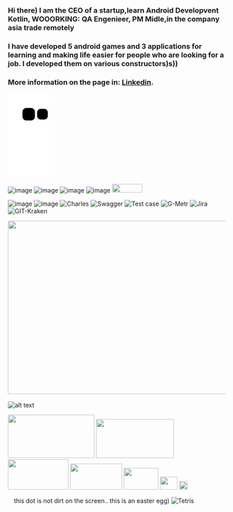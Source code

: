 ### Hi there) I am the CEO of a startup,learn Android Developvent Kotlin, WOOORKING: QA Engenieer, PM Midle,in the company asia trade remotely

### **I have developed 5 android games and 3 applications for learning and making life easier for people who are looking for a job. I developed them on various constructors)s))**

### More information on the page in: [Linkedin](https://www.linkedin.com/шмелёв).

![Snake animation](https://raw.githubusercontent.com/muhiqsimui/muhiqsimui/output/github-contribution-grid-snake.svg)

  ![image](https://camo.githubusercontent.com/0ac526200358c3cd09ca0eae4bc7149282c173b5fb1de1636715f18b9ab346ba/68747470733a2f2f696d672e736869656c64732e696f2f62616467652f4a6176615363726970742d4637444631453f7374796c653d666c6174266c6f676f3d4a617661536372697074266c6f676f436f6c6f723d7768697465)
![image](https://camo.githubusercontent.com/78ee95caa9c866b28a4d1ae892b506ac70f3476b445cda9f242ae6e55a1e08e7/68747470733a2f2f696d672e736869656c64732e696f2f62616467652f6b6f746c696e2d2532333030393544352e7376673f7374796c653d666c6174266c6f676f3d6b6f746c696e)
![image](https://camo.githubusercontent.com/7c47c0d734cdcb66a9b86d4abed131865b3a90d920fb9c1d915210e89081eb73/68747470733a2f2f696d672e736869656c64732e696f2f62616467652f2d507974686f6e2d3337373641423f7374796c653d666c61742d737175617265266c6f676f3d507974686f6e266c6f676f436f6c6f723d7768697465)
![image](https://camo.githubusercontent.com/779f9a01c244fb737d351d3256288537428012c3cc755e70e7c5663afc1b7c01/68747470733a2f2f696d672e736869656c64732e696f2f62616467652f4d7953514c2d3434373941313f7374796c653d666c6174266c6f676f3d4d7953514c266c6f676f436f6c6f723d7768697465)
<img src="https://camo.githubusercontent.com/10f99fdd0657fedc9e677391ccccefd5c053c8adc01285b3ea6fedc320d33829/68747470733a2f2f6375746577616c6c70617065722e6f72672f32372f62696e6172792d636f64652d77616c6c70617065722d6769662f62696e6172792d636f64652d676966732d6765742d7468652d626573742d6769662d6f6e2d67697068792e676966" width="70" height="20">


![image](https://camo.githubusercontent.com/879423585ed087f3c973857c43ba7e7d84f52c993d2c937055726339fbf921d9/68747470733a2f2f696d672e736869656c64732e696f2f62616467652f506f73746d616e2d4646364333373f7374796c653d666f722d7468652d6261646765266c6f676f3d506f73746d616e266c6f676f436f6c6f723d7768697465)
![image](https://camo.githubusercontent.com/80bf6ed19e96cefee6988ece8a5480867c4e79c01d21e42a7e1ed70eb895618b/68747470733a2f2f696d672e736869656c64732e696f2f62616467652f416e64726f69642d3031373543323f7374796c653d666f722d7468652d6261646765266c6f676f3d616e64726f6964266c6f676f436f6c6f723d7768697465)
![Charles](https://github.com/your-username/your-repository/blob/main/images/postman.png)
![Swagger](https://github.com/your-username/your-repository/blob/main/images/swagger.png)
![Test case](https://github.com/your-username/your-repository/blob/main/images/g-metr.png)
![G-Metr](https://github.com/your-username/your-repository/blob/main/images/g-metr.png)
![Jira](https://github.com/your-username/your-repository/blob/main/images/g-metr.png)
![GIT-Kraken](https://github.com/your-username/your-repository/blob/main/images/g-metr.png)

<img src="https://camo.githubusercontent.com/10f99fdd0657fedc9e677391ccccefd5c053c8adc01285b3ea6fedc320d33829/68747470733a2f2f6375746577616c6c70617065722e6f72672f32372f62696e6172792d636f64652d77616c6c70617065722d6769662f62696e6172792d636f64652d676966732d6765742d7468652d626573742d6769662d6f6e2d67697068792e676966" width="1000" height="400">



![alt text](https://camo.githubusercontent.com/10f99fdd0657fedc9e677391ccccefd5c053c8adc01285b3ea6fedc320d33829/68747470733a2f2f6375746577616c6c70617065722e6f72672f32372f62696e6172792d636f64652d77616c6c70617065722d6769662f62696e6172792d636f64652d676966732d6765742d7468652d626573742d6769662d6f6e2d67697068792e676966)

<img src="https://camo.githubusercontent.com/10f99fdd0657fedc9e677391ccccefd5c053c8adc01285b3ea6fedc320d33829/68747470733a2f2f6375746577616c6c70617065722e6f72672f32372f62696e6172792d636f64652d77616c6c70617065722d6769662f62696e6172792d636f64652d676966732d6765742d7468652d626573742d6769662d6f6e2d67697068792e676966" width="200" height="100">

<!-- Первый раз -->
<img src="https://camo.githubusercontent.com/10f99fdd0657fedc9e677391ccccefd5c053c8adc01285b3ea6fedc320d33829/68747470733a2f2f6375746577616c6c70617065722e6f72672f32372f62696e6172792d636f64652d77616c6c70617065722d6769662f62696e6172792d636f64652d676966732d6765742d7468652d626573742d6769662d6f6e2d67697068792e676966" width="180" height="90">
<!-- Второй раз -->

<img src="https://camo.githubusercontent.com/10f99fdd0657fedc9e677391ccccefd5c053c8adc01285b3ea6fedc320d33829/68747470733a2f2f6375746577616c6c70617065722e6f72672f32372f62696e6172792d636f64652d77616c6c70617065722d6769662f62696e6172792d636f64652d676966732d6765742d7468652d626573742d6769662d6f6e2d67697068792e676966" width="140" height="70">
<!-- Четвертый раз -->
<img src="https://camo.githubusercontent.com/10f99fdd0657fedc9e677391ccccefd5c053c8adc01285b3ea6fedc320d33829/68747470733a2f2f6375746577616c6c70617065722e6f72672f32372f62696e6172792d636f64652d77616c6c70617065722d6769662f62696e6172792d636f64652d676966732d6765742d7468652d626573742d6769662d6f6e2d67697068792e676966" width="120" height="60">

<!-- Шестой раз -->
<img src="https://camo.githubusercontent.com/10f99fdd0657fedc9e677391ccccefd5c053c8adc01285b3ea6fedc320d33829/68747470733a2f2f6375746577616c6c70617065722e6f72672f32372f62696e6172792d636f64652d77616c6c70617065722d6769662f62696e6172792d636f64652d676966732d6765742d7468652d626573742d6769662d6f6e2d67697068792e676966" width="80" height="50">
<!-- Седьмой раз -->

<img src="https://camo.githubusercontent.com/10f99fdd0657fedc9e677391ccccefd5c053c8adc01285b3ea6fedc320d33829/68747470733a2f2f6375746577616c6c70617065722e6f72672f32372f62696e6172792d636f64652d77616c6c70617065722d6769662f62696e6172792d636f64652d676966732d6765742d7468652d626573742d6769662d6f6e2d67697068792e676966" width="40" height="30">
<!-- Девятый раз -->
<img src="https://camo.githubusercontent.com/10f99fdd0657fedc9e677391ccccefd5c053c8adc01285b3ea6fedc320d33829/68747470733a2f2f6375746577616c6c70617065722e6f72672f32372f62696e6172792d636f64652d77616c6c70617065722d6769662f62696e6172792d636f64652d676966732d6765742d7468652d626573742d6769662d6f6e2d67697068792e676966" width="20" height="20">

<img src="https://camo.githubusercontent.com/10f99fdd0657fedc9e677391ccccefd5c053c8adc01285b3ea6fedc320d33829/68747470733a2f2f6375746577616c6c70617065722e6f72672f32372f62696e6172792d636f64652d77616c6c70617065722d6769662f62696e6172792d636f64652d676966732d6765742d7468652d626573742d6769662d6f6e2d67697068792e676966" width="10" height="5"> this dot is not dirt on the screen.. this is an easter egg)
![Tetris](https://github.com/PrashantMhrzn/PrashantMhrzn/raw/main/Tetris_Game.gif)
